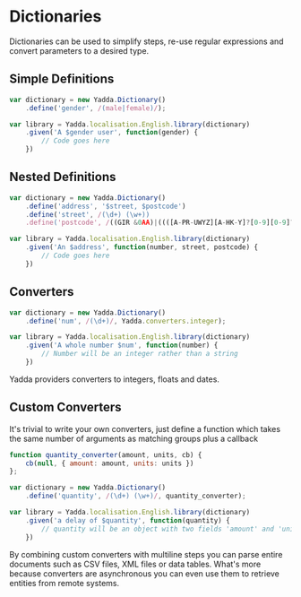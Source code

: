 # Dictionaries
Dictionaries can be used to simplify steps, re-use regular expressions and convert parameters to a desired type.

## Simple Definitions
```js
var dictionary = new Yadda.Dictionary()
    .define('gender', /(male|female)/);

var library = Yadda.localisation.English.library(dictionary)
    .given('A $gender user', function(gender) {
        // Code goes here
    })
```

## Nested Definitions
```js
var dictionary = new Yadda.Dictionary()
    .define('address', '$street, $postcode')
    .define('street', /(\d+) (\w+))
    .define('postcode', /((GIR &0AA)|((([A-PR-UWYZ][A-HK-Y]?[0-9][0-9]?)|(([A-PR-UWYZ][0-9][A-HJKSTUW])|([A-PR-UWYZ][A-HK-Y][0-9][ABEHMNPRV-Y]))) &[0-9][ABD-HJLNP-UW-Z]{2}))/)

var library = Yadda.localisation.English.library(dictionary)
    .given('An $address', function(number, street, postcode) {
        // Code goes here
    })
```

## Converters
```js
var dictionary = new Yadda.Dictionary()
    .define('num', /(\d+)/, Yadda.converters.integer);

var library = Yadda.localisation.English.library(dictionary)
    .given('A whole number $num', function(number) {
        // Number will be an integer rather than a string
    })
```
Yadda providers converters to integers, floats and dates.

## Custom Converters
It's trivial to write your own converters, just define a function which takes the same number of arguments as matching groups plus a callback
```js
function quantity_converter(amount, units, cb) {
    cb(null, { amount: amount, units: units })
};

var dictionary = new Yadda.Dictionary()
    .define('quantity', /(\d+) (\w+)/, quantity_converter);

var library = Yadda.localisation.English.library(dictionary)
    .given('a delay of $quantity', function(quantity) {
        // quantity will be an object with two fields 'amount' and 'units'
    })
```
By combining custom converters with multiline steps you can parse entire documents such as CSV files, XML files or data tables. What's more because converters are asynchronous you can even use them to retrieve entities from remote systems.


